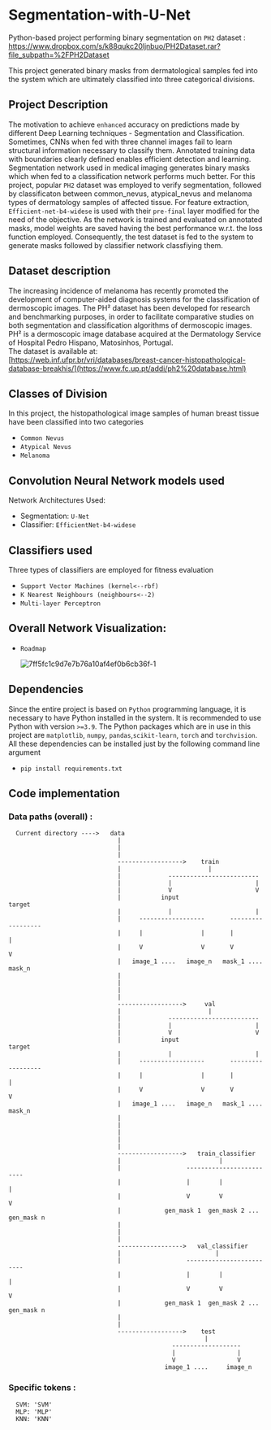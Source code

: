 # Segmentation-with-U-Net
Python-based project performing binary segmentation on `PH2` dataset : https://www.dropbox.com/s/k88qukc20ljnbuo/PH2Dataset.rar?file_subpath=%2FPH2Dataset

This project generated binary masks from dermatological samples fed into the system which are ultimately classified into three categorical divisions. 

## Project Description
The motivation to achieve `enhanced` accuracy on predictions made by different Deep Learning techniques - Segmentation and Classification. Sometimes, CNNs when fed with three channel images fail to learn structural information necessary to classify them. Annotated training data with boundaries clearly defined enables efficient detection and learning. Segmentation network used in medical imaging generates binary masks which when fed to a classification network performs much better. For this project, popular `PH2` dataset was employed to verify segmentation, followed by classificaton between common_nevus, atypical_nevus and melanoma types of dermatology samples of affected tissue. For feature extraction, `Efficient-net-b4-widese` is used with their `pre-final` layer modified for the need of the objective. As the network is trained and evaluated on annotated masks, model weights are saved having the best performance w.r.t. the loss function employed. Consequently, the test dataset is fed to the system to generate masks followed by classifier network classfiying them.

## Dataset description
The increasing incidence of melanoma has recently promoted the development of computer-aided diagnosis systems for the classification of dermoscopic images. The PH² dataset has been developed for research and benchmarking purposes, in order to facilitate comparative studies on both segmentation and classification algorithms of dermoscopic images. PH² is a dermoscopic image database acquired at the Dermatology Service of Hospital Pedro Hispano, Matosinhos, Portugal.  
The dataset is available at:    
[https://web.inf.ufpr.br/vri/databases/breast-cancer-histopathological-database-breakhis/](https://www.fc.up.pt/addi/ph2%20database.html)

## Classes of Division
In this project, the histopathological image samples of human breast tissue have been classified into two categories  
- `Common Nevus`  
- `Atypical Nevus`
- `Melanoma`  

## Convolution Neural Network models used
Network Architectures Used:
-	Segmentation: `U-Net`  
-	Classifier: `EfficientNet-b4-widese`  

## Classifiers used
Three types of classifiers are employed for fitness evaluation
-	`Support Vector Machines (kernel<--rbf)`  
-	`K Nearest Neighbours (neighbours<--2)`  
-	`Multi-layer Perceptron` 

## Overall Network Visualization:
-     Roadmap
     ![7ff5fc1c9d7e7b76a10af4ef0b6cb36f-1](https://user-images.githubusercontent.com/89198752/184345453-bb4a3d4a-c844-406b-b206-7e90fe061028.jpg)


## Dependencies
Since the entire project is based on `Python` programming language, it is necessary to have Python installed in the system. It is recommended to use Python with version `>=3.9`.
The Python packages which are in use in this project are  `matplotlib`, `numpy`, `pandas`,`scikit-learn`, `torch` and `torchvision`. All these dependencies can be installed just by the following command line argument
- `pip install requirements.txt`

## Code implementation
 ### Data paths (overall) :
      Current directory ---->   data
                                  |
                                  |
                                  |               
                                  ------------------>    train
                                  |                        |
                                  |             -------------------------
                                  |             |                       |
                                  |             V                       V
                                  |           input                   target
                                  |             |                       |
                                  |     ------------------       ------------------
                                  |     |                |       |                |
                                  |     V                V       V                V
                                  |   image_1 ....   image_n   mask_1 ....      mask_n
                                  |
                                  |
                                  |
                                  |
                                  ------------------>     val
                                  |                        |
                                  |             -------------------------
                                  |             |                       |
                                  |             V                       V
                                  |           input                   target
                                  |             |                       |
                                  |     ------------------       ------------------
                                  |     |                |       |                |
                                  |     V                V       V                V
                                  |   image_1 ....   image_n   mask_1 ....      mask_n
                                  |
                                  |
                                  |
                                  |
                                  |              
                                  ------------------>   train_classifier
                                  |                           |
                                  |                  -------------------------
                                  |                  |        |              |
                                  |                  V        V              V
                                  |            gen_mask 1  gen_mask 2 ... gen_mask n
                                  |
                                  |
                                  |              
                                  ------------------>   val_classifier
                                  |                          |
                                  |                  -------------------------
                                  |                  |        |              |
                                  |                  V        V              V
                                  |            gen_mask 1  gen_mask 2 ... gen_mask n
                                  |
                                  |
                                  ------------------>    test
                                                          |
                                                 -------------------
                                                 |                 |
                                                 V                 V
                                               image_1 ....     image_n    
                                  
  ### Specific tokens :

      SVM: 'SVM'
      MLP: 'MLP'
      KNN: 'KNN'          
